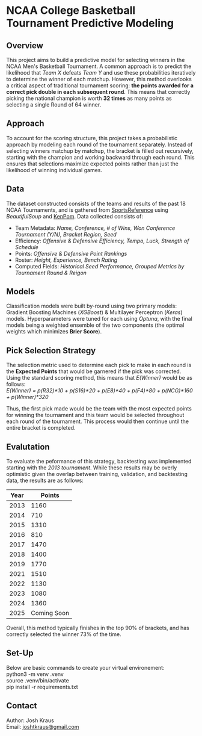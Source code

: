 # NCAA College Basketball Tournament Predictive Modeling

## Overview
This project aims to build a predictive model for selecting winners in the NCAA Men's Basketball Tournament. A common approach is to predict the likelihood that *Team X* defeats *Team Y* and use these probabilities iteratively to determine the winner of each matchup. However, this method overlooks a critical aspect of traditional tournament scoring: **the points awarded for a correct pick double in each subsequent round**. This means that correctly picking the national champion is worth **32 times** as many points as selecting a single Round of 64 winner.

## Approach
To account for the scoring structure, this project takes a probabilistic approach by modeling each round of the tournament separately. Instead of selecting winners matchup by matchup, the bracket is filled out recursively, starting with the champion and working backward through each round. This ensures that selections maximize expected points rather than just the likelihood of winning individual games.

## Data
The dataset constructed consists of the teams and results of the past 18 NCAA Tournaments, and is gathered from [SportsReference](https://www.sports-reference.com/cbb/) using *BeautifulSoup* and [KenPom](https://kenpom.com/). Data collected consists of:
- Team Metadata: *Name, Conference, # of Wins, Won Conference Tournament (Y/N), Bracket Region, Seed*
- Efficiency: *Offensive & Defensive Efficiency, Tempo, Luck, Strength of Schedule*
- Points: *Offensive & Defensive Point Rankings*
- Roster: *Height, Experience, Bench Rating*
- Computed Fields: *Historical Seed Performance, Grouped Metrics by Tournament Round & Reigon*

## Models
Classification models were built by-round using two primary models: Gradient Boosting Machines (*XGBoost*) & Multilayer Perceptron (*Keras*) models. Hyperparameters were tuned for each using *Optuna*, with the final models being a weighted ensemble of the two components (the optimal weights which minimizes **Brier Score**). 

## Pick Selection Strategy
The selection metric used to determine each pick to make in each round is the **Expected Points** that would be garnered if the pick was corrected. Using the standard scoring method, this means that *E(Winner)* would be as follows:  
*E(Winner) = p(R32)\*10 + p(S16)\*20 + p(E8)\*40 + p(F4)\*80 + p(NCG)\*160 + p(Winner)\*320*  

Thus, the first pick made would be the team with the most expected points for winning the tournament and this team would be selected throughout each round of the tournament. This process would then continue until the entire bracket is completed. 

## Evalutation
To evaluate the peformance of this strategy, backtesting was implemented starting with the *2013 tournament*. While these results may be overly optimistic given the overlap between training, validation, and backtesting data, the results are as follows: 

Year | Points
--- | ---
2013 | 1160
2014 | 710
2015 | 1310
2016 | 810
2017 | 1470
2018 | 1400
2019 | 1770
2021 | 1510
2022 | 1130
2023 | 1080
2024 | 1360
2025 | Coming Soon

Overall, this method typically finishes in the top 90% of brackets, and has correctly selected the winner 73% of the time.

## Set-Up
Below are basic commands to create your virtual environement:  
python3 -m venv .venv  
source .venv/bin/activate  
pip install -r requirements.txt

## Contact
Author: Josh Kraus  
Email: joshtkraus@gmail.com
